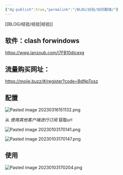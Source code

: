 ```yaml
---
{"dg-publish":true,"permalink":"/BLOG/经验/如何翻墙/"}
---
```



[[BLOG/经验/经验\|经验]]

## 软件：clash forwindows
https://wwp.lanzoub.com/i7FB10dicexg

## 流量购买网址：
https://mojie.buzz/#/register?code=BdNpTosz

## 配置

![Pasted image 20230316151132.png](/img/user/Excalidraw/Pasted%20image%2020230316151132.png)

从 *使用其他客户端进行订阅*  获取url

![Pasted image 20230103170141.png](/img/user/%E6%96%87%E4%BB%B6/Pasted%20image%2020230103170141.png)

![Pasted image 20230103170147.png](/img/user/%E6%96%87%E4%BB%B6/Pasted%20image%2020230103170147.png)

## 使用

![Pasted image 20230103170204.png](/img/user/%E6%96%87%E4%BB%B6/Pasted%20image%2020230103170204.png)
